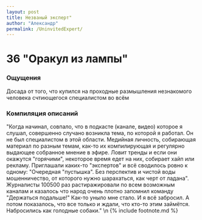```yaml
---
layout: post
title: Незваный эксперт"
author: "Александр"
permalink: /UninvitedExpert/
---
```


# 36 "Оракул из лампы"

### Ощущения
Досада от того, что купился на проходные размышления незнакомого человека счтиющегося специалистом во всём

### Компиляция описаний
"Когда начинал, совпало, что в подкасте (канале, видео) которое я слушал, совершенно случано возникла тема, по которой я работал. Он не был специалистом в этой области. Медийная личность, собирающая материал по разным темам, как-то их компилирующая и регулярно выдающее собранное мнение в эфире. Ловит тренды и если они окажутся "горячими", некоторое время едет на них, собирает хайп или рекламу. Приглашали каких-то "экспертов" и всё сводилось ровно к одному: "Очередная "пустышка". Без перспектив и чистой воды мошенничество, от которого нужно шарахаться, как черт от ладана". Журналисты 100500 раз растиражировали по всем возможным каналам и казалось  что народ очень плотно запомнил команду "Держаться подальше!" Как-то уныло мне стало. И я всё забросил. А потом показалось, что все только и ждали, что кто-то этим займётся. Набросились как голодные собаки." 
\n {% include footnote.md %}
